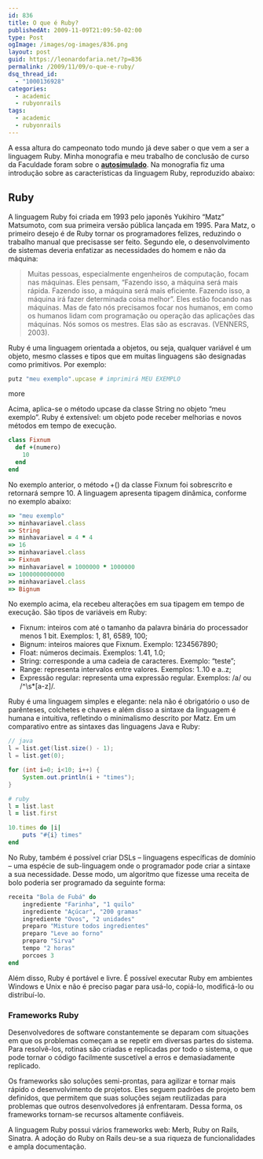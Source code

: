 ```yaml
---
id: 836
title: O que é Ruby?
publishedAt: 2009-11-09T21:09:50-02:00
type: Post
ogImage: /images/og-images/836.png
layout: post
guid: https://leonardofaria.net/?p=836
permalink: /2009/11/09/o-que-e-ruby/
dsq_thread_id:
  - "1000136928"
categories:
  - academic
  - rubyonrails
tags:
  - academic
  - rubyonrails
---
```

A essa altura do campeonato todo mundo já deve saber o que vem a ser a linguagem Ruby. Minha monografia e meu trabalho de conclusão de curso da Faculdade foram sobre o [**autosimulado**](http://www.autosimulado.com.br). Na monografia fiz uma introdução sobre as características da linguagem Ruby, reproduzido abaixo:

## Ruby

A linguagem Ruby foi criada em 1993 pelo japonês Yukihiro “Matz” Matsumoto, com sua primeira versão pública lançada em 1995. Para Matz, o primeiro desejo é de Ruby tornar os programadores felizes, reduzindo o trabalho manual que precisasse ser feito. Segundo ele, o desenvolvimento de sistemas deveria enfatizar as necessidades do homem e não da máquina:

> Muitas pessoas, especialmente engenheiros de computação, focam nas máquinas. Eles pensam, “Fazendo isso, a máquina será mais rápida. Fazendo isso, a máquina será mais eficiente. Fazendo isso, a máquina irá fazer determinada coisa melhor”. Eles estão focando nas máquinas. Mas de fato nós precisamos focar nos humanos, em como os humanos lidam com programação ou operação das aplicações das máquinas. Nós somos os mestres. Elas são as escravas. (VENNERS, 2003).

Ruby é uma linguagem orientada a objetos, ou seja, qualquer variável é um objeto, mesmo classes e tipos que em muitas linguagens são designadas como primitivos. Por exemplo:

```ruby
putz "meu exemplo".upcase # imprimirá MEU EXEMPLO
```

<span className="hidden">more</span>

Acima, aplica-se o método upcase da classe String no objeto “meu exemplo”. Ruby é extensível: um objeto pode receber melhorias e novos métodos em tempo de execução.

```ruby
class Fixnum
  def +(numero)
    10
  end
end
```

No exemplo anterior, o método +() da classe Fixnum foi sobrescrito e retornará sempre 10. A linguagem apresenta tipagem dinâmica, conforme no exemplo abaixo:

```ruby
=> "meu exemplo"
>> minhavariavel.class
=> String
>> minhavariavel = 4 * 4
=> 16
>> minhavariavel.class
=> Fixnum
>> minhavariavel = 1000000 * 1000000
=> 1000000000000
>> minhavariavel.class
=> Bignum
```

No exemplo acima, ela recebeu alterações em sua tipagem em tempo de execução. São tipos de variáveis em Ruby:

  * Fixnum: inteiros com até o tamanho da palavra binária do processador menos 1 bit. Exemplos: 1, 81, 6589, 100;
  * Bignum: inteiros maiores que Fixnum. Exemplo: 1234567890;
  * Float: números decimais. Exemplos: 1.41, 1.0;
  * String: corresponde a uma cadeia de caracteres. Exemplo: “teste”;
  * Range: representa intervalos entre valores. Exemplos: 1..10 e a..z;
  * Expressão regular: representa uma expressão regular. Exemplos: /a/ ou /^\s*[a-z]/.

Ruby é uma linguagem simples e elegante: nela não é obrigatório o uso de parênteses, colchetes e chaves e além disso a sintaxe da linguagem é humana e intuitiva, refletindo o minimalismo descrito por Matz. Em um comparativo entre as sintaxes das linguagens Java e Ruby:

```java
// java
l = list.get(list.size() - 1);
l = list.get(0);

for (int i=0; i<10; i++) {
	System.out.println(i + "times");
}
```

```ruby
# ruby
l = list.last
l = list.first

10.times do |i|
	puts "#{i} times"
end
```

No Ruby, também é possível criar DSLs – linguagens específicas de domínio – uma espécie de sub-linguagem onde o programador pode criar a sintaxe a sua necessidade. Desse modo, um algoritmo que fizesse uma receita de bolo poderia ser programado da seguinte forma:

```ruby
receita "Bola de Fubá" do
	ingrediente "Farinha", "1 quilo"
	ingrediente "Açúcar", "200 gramas"
	ingrediente "Ovos", "2 unidades"
	preparo "Misture todos ingredientes"
	preparo "Leve ao forno"
	preparo "Sirva"
	tempo "2 horas"
	porcoes 3
end
```

Além disso, Ruby é portável e livre. É possível executar Ruby em ambientes Windows e Unix e não é preciso pagar para usá-lo, copiá-lo, modificá-lo ou distribuí-lo.

### Frameworks Ruby

Desenvolvedores de software constantemente se deparam com situações em que os problemas começam a se repetir em diversas partes do sistema. Para resolvê-los, rotinas são criadas e replicadas por todo o sistema, o que pode tornar o código facilmente suscetível a erros e demasiadamente replicado.

Os frameworks são soluções semi-prontas, para agilizar e tornar mais rápido o desenvolvimento de projetos. Eles seguem padrões de projeto bem definidos, que permitem que suas soluções sejam reutilizadas para problemas que outros desenvolvedores já enfrentaram. Dessa forma, os frameworks tornam-se recursos altamente confiáveis.

A linguagem Ruby possui vários frameworks web: Merb, Ruby on Rails, Sinatra. A adoção do Ruby on Rails deu-se a sua riqueza de funcionalidades e ampla documentação.
